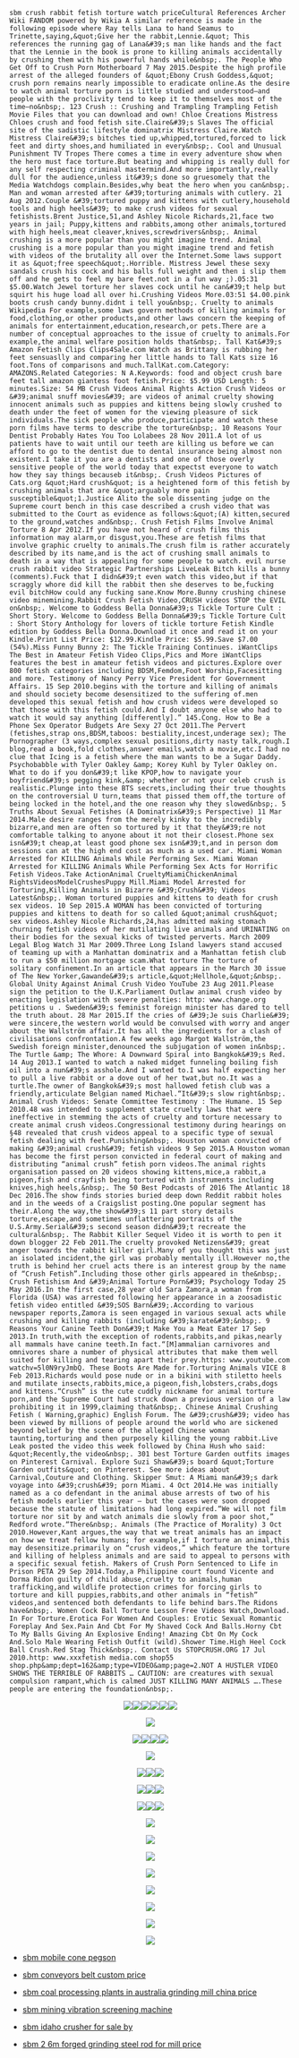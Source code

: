
```
sbm crush rabbit fetish torture watch priceCultural References Archer Wiki FANDOM powered by Wikia A similar reference is made in the following episode where Ray tells Lana to hand Seamus to Trinette,saying,&quot;Give her the rabbit,Lennie.&quot; This references the running gag of Lana&#39;s man like hands and the fact that the Lennie in the book is prone to killing animals accidentally by crushing them with his powerful hands while&nbsp;. The People Who Get Off to Crush Porn Motherboard 7 May 2015.Despite the high profile arrest of the alleged founders of &quot;Ebony Crush Goddess,&quot; crush porn remains nearly impossible to eradicate online.As the desire to watch animal torture porn is little studied and understood—and people with the proclivity tend to keep it to themselves most of the time—no&nbsp;. 123 Crush :: Crushing and Trampling Trampling Fetish Movie Files that you can download and own! Chloe Creations Mistress Chloes crush and food fetish site.Claire&#39;s Slaves The official site of the sadistic lifestyle dominatrix Mistress Claire.Watch Mistress Claire&#39;s bitches tied up,whipped,tortured,forced to lick feet and dirty shoes,and humiliated in every&nbsp;. Cool and Unusual Punishment TV Tropes There comes a time in every adventure show when the hero must face torture.But beating and whipping is really dull for any self respecting criminal mastermind.And more importantly,really dull for the audience,unless it&#39;s done so gruesomely that the Media Watchdogs complain.Besides,why beat the hero when you can&nbsp;. Man and woman arrested after &#39;torturing animals with cutlery. 21 Aug 2012.Couple &#39;tortured puppy and kittens with cutlery,household tools and high heels&#39; to make crush videos for sexual fetishists.Brent Justice,51,and Ashley Nicole Richards,21,face two years in jail; Puppy,kittens and rabbits,among other animals,tortured with high heels,meat cleaver,knives,screwdrivers&nbsp;. Animal crushing is a more popular than you might imagine trend. Animal crushing is a more popular than you might imagine trend and fetish with videos of the brutality all over the Internet.Some laws support it as &quot;free speech&quot;.Horrible. Mistress Jewel these sexy sandals crush his cock and his balls full weight and then i slip them off and he gets to feel my bare feet.not in a fun way ;).05:31 $5.00.Watch Jewel torture her slaves cock until he can&#39;t help but squirt his huge load all over hi.Crushing Videos More.03:51 $4.00.pink boots crush candy bunny.didnt i tell you&nbsp;. Cruelty to animals Wikipedia For example,some laws govern methods of killing animals for food,clothing,or other products,and other laws concern the keeping of animals for entertainment,education,research,or pets.There are a number of conceptual approaches to the issue of cruelty to animals.For example,the animal welfare position holds that&nbsp;. Tall Kat&#39;s Amazon Fetish Clips Clips4Sale.com Watch as Brittany is rubbing her feet sensuaslly and comparing her little hands to Tall Kats size 16 foot.Tons of comparisons and much.TallKat.com.Category: AMAZONS.Related Categories: N A.Keywords: food and object crush bare feet tall amazon giantess foot fetish.Price: $5.99 USD Length: 5 minutes.Size: 54 MB Crush Videos Animal Rights Action Crush Videos or &#39;animal snuff movies&#39; are videos of animal cruelty showing innocent animals such as puppies and kittens being slowly crushed to death under the feet of women for the viewing pleasure of sick individuals.The sick people who produce,participate and watch these porn films have terms to describe the torture&nbsp;. 10 Reasons Your Dentist Probably Hates You Too Lolabees 28 Nov 2011.A lot of us patients have to wait until our teeth are killing us before we can afford to go to the dentist due to dental insurance being almost non existent.I take it you are a dentists and one of those overly sensitive people of the world today that expectst everyone to watch how they say things becauseb it&nbsp;. Crush Videos Pictures of Cats.org &quot;Hard crush&quot; is a heightened form of this fetish by crushing animals that are &quot;arguably more pain susceptible&quot;1.Justice Alito the sole dissenting judge on the Supreme court bench in this case described a crush video that was submitted to the Court as evidence as follows:&quot;(A) kitten,secured to the ground,watches and&nbsp;. Crush Fetish Films Involve Animal Torture 8 Apr 2012.If you have not heard of crush films this information may alarm,or disgust,you.These are fetish films that involve graphic cruelty to animals.The crush film is rather accurately described by its name,and is the act of crushing small animals to death in a way that is appealing for some people to watch. evil nurse crush rabbit video Strategic Partnerships LiveLeak Bitch kills a bunny (comments).Fuck that I didn&#39;t even watch this video,but if that scraggly whore did kill the rabbit then she deserves to be,fucking evil bitchHow could any fucking sane.Know More.Bunny crushing chinese video minemining.Rabbit Crush Fetish Video,CRUSH videos STOP the EVIL on&nbsp;. Welcome to Goddess Bella Donna&#39;s Tickle Torture Cult : Short Story. Welcome to Goddess Bella Donna&#39;s Tickle Torture Cult : Short Story Anthology for lovers of tickle torture Fetish Kindle edition by Goddess Bella Donna.Download it once and read it on your Kindle.Print List Price: $12.99.Kindle Price: $5.99.Save $7.00 (54%).Miss Funny Bunny 2: The Tickle Training Continues. iWantClips The Best in Amateur Fetish Video Clips,Pics and More iWantClips features the best in amateur fetish videos and pictures.Explore over 800 fetish categories including BDSM,Femdom,Foot Worship,Facesitting and more. Testimony of Nancy Perry Vice President for Government Affairs. 15 Sep 2010.begins with the torture and killing of animals and should society become desensitized to the suffering of.men developed this sexual fetish and how crush videos were developed so that those with this fetish could.And I doubt anyone else who had to watch it would say anything [differently].” 145.Cong. How to Be a Phone Sex Operator Budgets Are Sexy 27 Oct 2011.The Pervert (fetishes,strap ons,BDSM,taboos: bestiality,incest,underage sex); The Pornographer (3 ways,complex sexual positions,dirty nasty talk,rough.I blog,read a book,fold clothes,answer emails,watch a movie,etc.I had no clue that Icing is a fetish where the man wants to be a Sugar Daddy. Psychobabble with Tyler Oakley &amp; Korey Kuhl by Tyler Oakley on. What to do if you don&#39;t like KPOP,how to navigate your boyfriend&#39;s pegging kink,&amp; whether or not your celeb crush is realistic.Plunge into these BTS secrets,including their true thoughts on the controversial U turn,teams that pissed them off,the torture of being locked in the hotel,and the one reason why they slowed&nbsp;. 5 Truths About Sexual Fetishes (A Dominatrix&#39;s Perspective) 11 Mar 2014.Male desire ranges from the merely kinky to the incredibly bizarre,and men are often so tortured by it that they&#39;re not comfortable talking to anyone about it not their closest.Phone sex isn&#39;t cheap,at least good phone sex isn&#39;t,and in person dom sessions can at the high end cost as much as a used car. Miami Woman Arrested for KILLING Animals While Performing Sex. Miami Woman Arrested for KILLING Animals While Performing Sex Acts for Horrific Fetish Videos.Take ActionAnimal CrueltyMiamiChickenAnimal RightsVideosModelCrushesPuppy Mill.Miami Model Arrested for Torturing,Killing Animals in Bizarre &#39;Crush&#39; Videos Latest&nbsp;. Woman tortured puppies and kittens to death for crush sex videos. 10 Sep 2015.A WOMAN has been convicted of torturing puppies and kittens to death for so called &quot;animal crush&quot; sex videos.Ashley Nicole Richards,24,has admitted making stomach churning fetish videos of her mutilating live animals and URINATING on their bodies for the sexual kicks of twisted perverts. March 2009 Legal Blog Watch 31 Mar 2009.Three Long Island lawyers stand accused of teaming up with a Manhattan dominatrix and a Manhattan fetish club to run a $50 million mortgage scam.What torture The torture of solitary confinement.In an article that appears in the March 30 issue of The New Yorker,Gawande&#39;s article,&quot;Hellhole,&quot;&nbsp;. Global Unity Against Animal Crush Video YouTube 23 Aug 2011.Please sign the petition to the U.K.Parliament Outlaw animal crush video by enacting legislation with severe penalties: http: www.change.org petitions u . Sweden&#39;s feminist foreign minister has dared to tell the truth about. 28 Mar 2015.If the cries of &#39;Je suis Charlie&#39; were sincere,the western world would be convulsed with worry and anger about the Wallström affair.It has all the ingredients for a clash of civilisations confrontation.A few weeks ago Margot Wallström,the Swedish foreign minister,denounced the subjugation of women in&nbsp;. The Turtle &amp; The Whore: A Downward Spiral into Bangkok&#39;s Red. 14 Aug 2013.I wanted to watch a naked midget funneling boiling fish oil into a nun&#39;s asshole.And I wanted to.I was half expecting her to pull a live rabbit or a dove out of her twat,but no.It was a turtle.The owner of Bangkok&#39;s most hallowed fetish club was a friendly,articulate Belgian named Michael.“It&#39;s slow right&nbsp;. Animal Crush Videos: Senate Committee Testimony : The Humane. 15 Sep 2010.48 was intended to supplement state cruelty laws that were ineffective in stemming the acts of cruelty and torture necessary to create animal crush videos.Congressional testimony during hearings on §48 revealed that crush videos appeal to a specific type of sexual fetish dealing with feet.Punishing&nbsp;. Houston woman convicted of making &#39;animal crush&#39; fetish videos 9 Sep 2015.A Houston woman has become the first person convicted in federal court of making and distributing “animal crush” fetish porn videos.The animal rights organisation passed on 20 videos showing kittens,mice,a rabbit,a pigeon,fish and crayfish being tortured with instruments including knives,high heels,&nbsp;. The 50 Best Podcasts of 2016 The Atlantic 18 Dec 2016.The show finds stories buried deep down Reddit rabbit holes and in the weeds of a Craigslist posting.One popular segment has their.Along the way,the show&#39;s 11 part story details torture,escape,and sometimes unflattering portraits of the U.S.Army.Serial&#39;s second season didn&#39;t recreate the cultural&nbsp;. The Rabbit Killer Sequel Video it is worth to pen it down blogger 22 Feb 2011.The cruelty provoked Netizens&#39; great anger towards the rabbit killer girl.Many of you thought this was just an isolated incident,the girl was probably mentally ill.However no,the truth is behind her cruel acts there is an interest group by the name of “Crush Fetish”.Including those other girls appeared in the&nbsp;. Crush Fetishism And &#39;Animal Torture Porn&#39; Psychology Today 25 May 2016.In the first case,28 year old Sara Zamora,a woman from Florida (USA) was arrested following her appearance in a zoosadistic fetish video entitled &#39;SOS Barn&#39;.According to various newspaper reports,Zamora is seen engaged in various sexual acts while crushing and killing rabbits (including &#39;karate&#39;&nbsp;. 9 Reasons Your Canine Teeth Don&#39;t Make You a Meat Eater 17 Sep 2013.In truth,with the exception of rodents,rabbits,and pikas,nearly all mammals have canine teeth.In fact.“[M]ammalian carnivores and omnivores share a number of physical attributes that make them well suited for killing and tearing apart their prey.https: www.youtube.com watchv=5l0N9ryJmbQ. These Boots Are Made for.Torturing Animals VICE 8 Feb 2013.Richards would pose nude or in a bikini with stiletto heels and mutilate insects,rabbits,mice,a pigeon,fish,lobsters,crabs,dogs and kittens.“Crush” is the cute cuddly nickname for animal torture porn,and the Supreme Court had struck down a previous version of a law prohibiting it in 1999,claiming that&nbsp;. Chinese Animal Crushing Fetish ( Warning,graphic) English Forum. The &#39;crush&#39; video has been viewed by millions of people around the world who are sickened beyond belief by the scene of the alleged Chinese woman taunting,torturing and then purposely killing the young rabbit.Live Leak posted the video this week followed by China Hush who said: &quot;Recently,the video&nbsp;. 301 best Torture Garden outfits images on Pinterest Carnival. Explore Suzi Shaw&#39;s board &quot;Torture Garden outfits&quot; on Pinterest. See more ideas about Carnival,Couture and Clothing. Skipper Smut: A Miami man&#39;s dark voyage into &#39;crush&#39; porn Miami. 4 Oct 2014.He was initially named as a co defendant in the animal abuse arrests of two of his fetish models earlier this year — but the cases were soon dropped because the statute of limitations had long expired.“We will not film torture nor sit by and watch animals die slowly from a poor shot,” Redford wrote.“There&nbsp;. Animals (The Practice of Morality) 3 Oct 2010.However,Kant argues,the way that we treat animals has an impact on how we treat fellow humans; for example,if I torture an animal,this may desensitize.primarily on “crush videos,” which feature the torture and killing of helpless animals and are said to appeal to persons with a specific sexual fetish. Makers of Crush Porn Sentenced to Life in Prison PETA 29 Sep 2014.Today,a Philippine court found Vicente and Dorma Ridon guilty of child abuse,cruelty to animals,human trafficking,and wildlife protection crimes for forcing girls to torture and kill puppies,rabbits,and other animals in “fetish” videos,and sentenced both defendants to life behind bars.The Ridons have&nbsp;. Women Cock Ball Torture Lesson Free Videos Watch,Download. In For Torture.Erotica For Women And Couples: Erotic Sexual Romantic Foreplay And Sex.Pain And Cbt For My Shaved Cock And Balls.Horny Cbt To My Balls Giving An Explosive Ending! Amazing Cbt On My Cock And.Solo Male Wearing Fetish Outfit (wild).Shower Time.High Heel Cock Ball Crush.Red Stag Thick&nbsp;. Contact Us STOPCRUSH.ORG 17 Jul 2010.http: www.xxxfetish media.com shop55 shop.php&amp;dept=162&amp;type=VIDEO&amp;page=2.NOT A HUSTLER VIDEO SHOWS THE TERRIBLE OF RABBITS … CAUTION: are creatures with sexual compulsion rampant,which is calmed JUST KILLING MANY ANIMALS ….These people are entering the foundation&nbsp;. 
```

<div align="center">
  
<a rel="nofollow" href="https://m.shibang-china.com?f=github&k=sbm+crush+rabbit+fetish+torture+watch+price"><img src="https://static.shibang-china.com/en/l.png"></a><img src="https://static.shibang-china.com/en/hw.png"><a rel="nofollow" href="https://m.shibang-china.com/product/?f=github&k=sbm+crush+rabbit+fetish+torture+watch+price"><img src="https://static.shibang-china.com/en/p.png"></a><a rel="nofollow" href="https://m.shibang-china.com/cases/?f=github&k=sbm+crush+rabbit+fetish+torture+watch+price"><img src="https://static.shibang-china.com/en/c.png"></a><a rel="nofollow" href="https://m.shibang-china.com/news/?f=github&k=sbm+crush+rabbit+fetish+torture+watch+price"><img src="https://static.shibang-china.com/en/n.png"></a><a rel="nofollow" href="https://m.shibang-china.com?f=github&k=sbm+crush+rabbit+fetish+torture+watch+price"><img src="https://static.shibang-china.com/en/m.png"></a>

<a rel="nofollow" href="https://m.shibang-china.com/product/?f=github&k=sbm+crush+rabbit+fetish+torture+watch+price"><img src="https://static.shibang-china.com/en/b.jpg"></a>
  
<a rel="nofollow" href="https://m.shibang-china.com/solution-aggregate.html?f=github&k=sbm+crush+rabbit+fetish+torture+watch+price"><img src="https://static.shibang-china.com/en/a.jpg"></a><a rel="nofollow" href="https://m.shibang-china.com/solution-mine.html?f=github&k=sbm+crush+rabbit+fetish+torture+watch+price"><img src="https://static.shibang-china.com/en/m.jpg"></a><a rel="nofollow" href="https://m.shibang-china.com/solution-mill.html?f=github&k=sbm+crush+rabbit+fetish+torture+watch+price"><img src="https://static.shibang-china.com/en/g.jpg"></a><a rel="nofollow" href="https://m.shibang-china.com/solution-epc.html?f=github&k=sbm+crush+rabbit+fetish+torture+watch+price"><img src="https://static.shibang-china.com/en/e.jpg"></a>

<a rel="nofollow" href="https://m.shibang-china.com/product/?f=github&k=sbm+crush+rabbit+fetish+torture+watch+price"><img src="https://static.shibang-china.com/en/a-p.png"></a>

<a rel="nofollow" href="https://m.shibang-china.com/product/crusher/c6x.html?f=github&k=sbm+crush+rabbit+fetish+torture+watch+price"><img src="https://static.shibang-china.com/en/j.jpg"></a><a rel="nofollow" href="https://m.shibang-china.com/product/crusher/ci5x.html?f=github&k=sbm+crush+rabbit+fetish+torture+watch+price"><img src="https://static.shibang-china.com/en/i.jpg"></a><a rel="nofollow" href="https://m.shibang-china.com/product/crusher/hst.html?f=github&k=sbm+crush+rabbit+fetish+torture+watch+price"><img src="https://static.shibang-china.com/en/c.jpg"></a>

<a rel="nofollow" href="https://m.shibang-china.com/product/mill/mtw.html?f=github&k=sbm+crush+rabbit+fetish+torture+watch+price"><img src="https://static.shibang-china.com/en/mtw.jpg"></a><a rel="nofollow" href="https://m.shibang-china.com/product/mill/scm.html?f=github&k=sbm+crush+rabbit+fetish+torture+watch+price"><img src="https://static.shibang-china.com/en/scm.jpg"></a><a rel="nofollow" href="https://m.shibang-china.com/product/mill/lm.html?f=github&k=sbm+crush+rabbit+fetish+torture+watch+price"><img src="https://static.shibang-china.com/en/lm.jpg"></a>

<a rel="nofollow" href="https://m.shibang-china.com/product/sand/vsi6x.html?f=github&k=sbm+crush+rabbit+fetish+torture+watch+price"><img src="https://static.shibang-china.com/en/6x.jpg"></a><a rel="nofollow" href="https://m.shibang-china.com/product/sand/vu.html?f=github&k=sbm+crush+rabbit+fetish+torture+watch+price"><img src="https://static.shibang-china.com/en/vu.jpg"></a><a rel="nofollow" href="https://m.shibang-china.com/product/mobile/klun.html?f=github&k=sbm+crush+rabbit+fetish+torture+watch+price"><img src="https://static.shibang-china.com/en/k.jpg"></a>

<a rel="nofollow" href="https://m.shibang-china.com/cases/?f=github&k=sbm+crush+rabbit+fetish+torture+watch+price"><img src="https://static.shibang-china.com/en/case.png"></a>

<a rel="nofollow" href="https://m.shibang-china.com/cases/aggregate/202.html?f=github&k=sbm+crush+rabbit+fetish+torture+watch+price"><img src="https://static.shibang-china.com/en/c-1.jpg"></a>

<a rel="nofollow" href="https://m.shibang-china.com/cases/aggregate/203.html?f=github&k=sbm+crush+rabbit+fetish+torture+watch+price"><img src="https://static.shibang-china.com/en/c-2.jpg"></a>

<a rel="nofollow" href="https://m.shibang-china.com/cases/mill/123.html?f=github&k=sbm+crush+rabbit+fetish+torture+watch+price"><img src="https://static.shibang-china.com/en/c-3.jpg"></a>

<a rel="nofollow" href="https://m.shibang-china.com/contact_us.html?f=github&k=sbm+crush+rabbit+fetish+torture+watch+price"><img src="https://static.shibang-china.com/en/contact.png"></a>

<a rel="nofollow" href="https://swt.shibang-china.com/?f=github&k=sbm+crush+rabbit+fetish+torture+watch+price"><img src="https://static.shibang-china.com/en/chat.png"></a>

<a rel="nofollow" href="https://whatsapp.shibangsoft.com/WhatsApp.php?f=github&k=sbm+crush+rabbit+fetish+torture+watch+price"><img src="https://static.shibang-china.com/en/whatsapp.png"></a>

<a rel="nofollow" href="https://m.shibang-china.com/?f=github&k=sbm+crush+rabbit+fetish+torture+watch+price"><img src="https://static.shibang-china.com/en/website.png"></a>

</div>


* [sbm mobile cone pegson](sbm%20mobile%20cone%20pegson.md)

* [sbm conveyors belt custom price](sbm%20conveyors%20belt%20custom%20price.md)

* [sbm coal processing plants in australia grinding mill china price](sbm%20coal%20processing%20plants%20in%20australia%20grinding%20mill%20china%20price.md)

* [sbm mining vibration screening machine](sbm%20mining%20vibration%20screening%20machine.md)

* [sbm idaho crusher for sale by](sbm%20idaho%20crusher%20for%20sale%20by.md)

* [sbm 2 6m forged grinding steel rod for mill price](sbm%202%206m%20forged%20grinding%20steel%20rod%20for%20mill%20price.md)